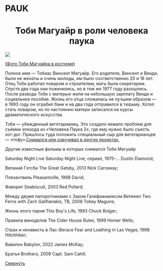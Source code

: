 # PAUK
<html>
<head>

<link rel="stylesheet" href="valaam.js">
<script  type="text/javascript" src="sks.js"></script>
</head>
<body>

<h1 align="center">Тоби Магуайр в роли человека паука</h1>
<div class='picture'>
<img src="images/valaam.jpg">
<p> <a href="https://www.kinopoisk.ru/name/10095/">(Фото Тоби Магуайра в костюме)</a></p>
</div>

<p>Полное имя — Тобиас Винсент Магуайр. Его родители, Винсент и Венди, были не женаты и очень молоды, им было соответственно 20 и 18 лет. Отец Тоби работал поваром и строителем, мать была секретарем. Спустя два года они поженились, но в том же 1977 году разошлись. После развода Тоби с матерью жили на небольшую зарплату Венди и социальное пособие. Жизнь его отца сложилась не лучшим образом — в 1993 году он ограбил банк и на два года отправился в тюрьму. Хотел стать поваром, но по настоянию матери записался на курсы драматического искусства.</p>

<p>Тоби — убежденный вегетарианец. Это создало немало проблем для съёмки эпизода из «Человека Паука 2», где ему нужно было съесть хот-дог. Пришлось туда положить специальный сыр для вегетарианцев — «тофу».<a href="#" OnClick="show('details');return false;">Снимался или озвучивал в других проектах. </a></p>
<div id="details" class="hidden">
<p>Другие известные фильмы в которых снимался Тоби Магуайр</p>
<div class='inpicture'>
<p> Saturday Night Live
Saturday Night Live, сериал, 1975–...
Dustin Diamond;

<p>Великий Гэтсби
The Great Gatsby, 2013
Nick Carraway;

<p>Плезантвиль
Pleasantville, 1998
David;

<p>Фаворит
Seabiscuit, 2003
Red Pollard;

<p>Между двумя папоротниками с Заком Галифианакисом
Between Two Ferns with Zach Galifianakis, ТВ, 2008
Tobey Maguire;

<p>Жизнь этого парня
This Boy's Life, 1993
Chuck Bolger;

<p>Правила виноделов
The Cider House Rules, 1999
Homer Wells;

<p>Страх и ненависть в Лас-Вегасе
Fear and Loathing in Las Vegas, 1998
Hitchhiker;

<p>Вавилон
Babylon, 2022
James McKay;

<p>Братья
Brothers, 2009
Capt. Sam Cahill.
</p>
</div>
<a href="#" OnClick="sver('details');return false;">Свернуть</a></div>
</body>
</html>
